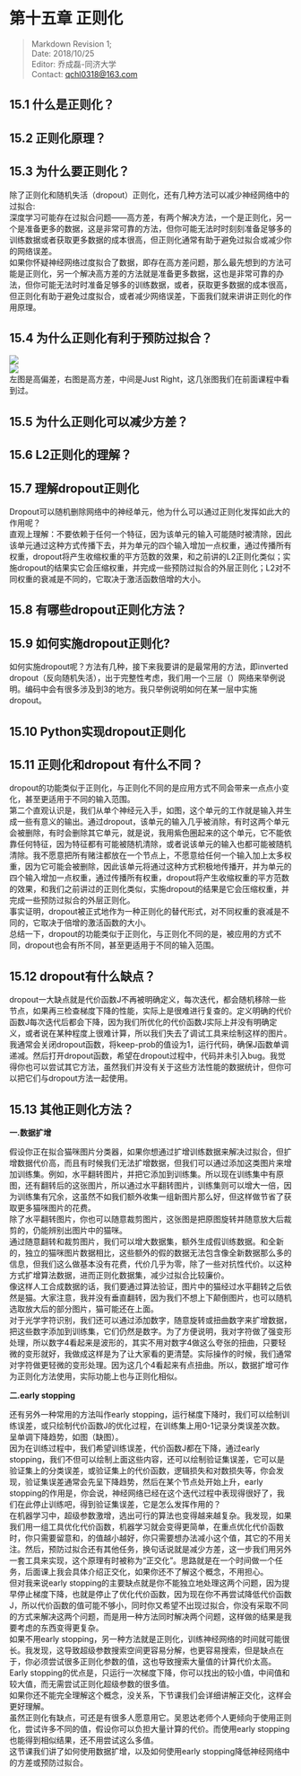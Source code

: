 # 第十五章 正则化  

> Markdown Revision 1;  
> Date: 2018/10/25  
> Editor: 乔成磊-同济大学  
> Contact: qchl0318@163.com  

## 15.1 什么是正则化？  
## 15.2 正则化原理？  
## 15.3 为什么要正则化？  
除了正则化和随机失活（dropout）正则化，还有几种方法可以减少神经网络中的过拟合:  
深度学习可能存在过拟合问题——高方差，有两个解决方法，一个是正则化，另一个是准备更多的数据，这是非常可靠的方法，但你可能无法时时刻刻准备足够多的训练数据或者获取更多数据的成本很高，但正则化通常有助于避免过拟合或减少你的网络误差。  
如果你怀疑神经网络过度拟合了数据，即存在高方差问题，那么最先想到的方法可能是正则化，另一个解决高方差的方法就是准备更多数据，这也是非常可靠的办法，但你可能无法时时准备足够多的训练数据，或者，获取更多数据的成本很高，但正则化有助于避免过度拟合，或者减少网络误差，下面我们就来讲讲正则化的作用原理。  
## 15.4 为什么正则化有利于预防过拟合？  
![](../img/ch15/ch15_1.png)  
![](../img/ch15/ch15_2.png)  
左图是高偏差，右图是高方差，中间是Just Right，这几张图我们在前面课程中看到过。  
## 15.5 为什么正则化可以减少方差？  
## 15.6 L2正则化的理解？  
## 15.7 理解dropout正则化  
Dropout可以随机删除网络中的神经单元，他为什么可以通过正则化发挥如此大的作用呢？  
直观上理解：不要依赖于任何一个特征，因为该单元的输入可能随时被清除，因此该单元通过这种方式传播下去，并为单元的四个输入增加一点权重，通过传播所有权重，dropout将产生收缩权重的平方范数的效果，和之前讲的L2正则化类似；实施dropout的结果实它会压缩权重，并完成一些预防过拟合的外层正则化；L2对不同权重的衰减是不同的，它取决于激活函数倍增的大小。  
## 15.8 有哪些dropout正则化方法？  
## 15.9 如何实施dropout正则化?  
如何实施dropout呢？方法有几种，接下来我要讲的是最常用的方法，即inverted dropout（反向随机失活），出于完整性考虑，我们用一个三层（）网络来举例说明。编码中会有很多涉及到3的地方。我只举例说明如何在某一层中实施dropout。  
## 15.10 Python实现dropout正则化  
## 15.11 正则化和dropout 有什么不同？  
dropout的功能类似于正则化，与正则化不同的是应用方式不同会带来一点点小变化，甚至更适用于不同的输入范围。  
第二个直观认识是，我们从单个神经元入手，如图，这个单元的工作就是输入并生成一些有意义的输出。通过dropout，该单元的输入几乎被消除，有时这两个单元会被删除，有时会删除其它单元，就是说，我用紫色圈起来的这个单元，它不能依靠任何特征，因为特征都有可能被随机清除，或者说该单元的输入也都可能被随机清除。我不愿意把所有赌注都放在一个节点上，不愿意给任何一个输入加上太多权重，因为它可能会被删除，因此该单元将通过这种方式积极地传播开，并为单元的四个输入增加一点权重，通过传播所有权重，dropout将产生收缩权重的平方范数的效果，和我们之前讲过的正则化类似，实施dropout的结果是它会压缩权重，并完成一些预防过拟合的外层正则化。  
事实证明，dropout被正式地作为一种正则化的替代形式，对不同权重的衰减是不同的，它取决于倍增的激活函数的大小。  
总结一下，dropout的功能类似于正则化，与正则化不同的是，被应用的方式不同，dropout也会有所不同，甚至更适用于不同的输入范围。  
## 15.12 dropout有什么缺点？  
dropout一大缺点就是代价函数J不再被明确定义，每次迭代，都会随机移除一些节点，如果再三检查梯度下降的性能，实际上是很难进行复查的。定义明确的代价函数J每次迭代后都会下降，因为我们所优化的代价函数J实际上并没有明确定义，或者说在某种程度上很难计算，所以我们失去了调试工具来绘制这样的图片。我通常会关闭dropout函数，将keep-prob的值设为1，运行代码，确保J函数单调递减。然后打开dropout函数，希望在dropout过程中，代码并未引入bug。我觉得你也可以尝试其它方法，虽然我们并没有关于这些方法性能的数据统计，但你可以把它们与dropout方法一起使用。  
## 15.13 其他正则化方法？  

**一.数据扩增**   

假设你正在拟合猫咪图片分类器，如果你想通过扩增训练数据来解决过拟合，但扩增数据代价高，而且有时候我们无法扩增数据，但我们可以通过添加这类图片来增加训练集。例如，水平翻转图片，并把它添加到训练集。所以现在训练集中有原图，还有翻转后的这张图片，所以通过水平翻转图片，训练集则可以增大一倍，因为训练集有冗余，这虽然不如我们额外收集一组新图片那么好，但这样做节省了获取更多猫咪图片的花费。  
除了水平翻转图片，你也可以随意裁剪图片，这张图是把原图旋转并随意放大后裁剪的，仍能辨别出图片中的猫咪。  
通过随意翻转和裁剪图片，我们可以增大数据集，额外生成假训练数据。和全新的，独立的猫咪图片数据相比，这些额外的假的数据无法包含像全新数据那么多的信息，但我们这么做基本没有花费，代价几乎为零，除了一些对抗性代价。以这种方式扩增算法数据，进而正则化数据集，减少过拟合比较廉价。  
像这样人工合成数据的话，我们要通过算法验证，图片中的猫经过水平翻转之后依然是猫。大家注意，我并没有垂直翻转，因为我们不想上下颠倒图片，也可以随机选取放大后的部分图片，猫可能还在上面。  
对于光学字符识别，我们还可以通过添加数字，随意旋转或扭曲数字来扩增数据，把这些数字添加到训练集，它们仍然是数字。为了方便说明，我对字符做了强变形处理，所以数字4看起来是波形的，其实不用对数字4做这么夸张的扭曲，只要轻微的变形就好，我做成这样是为了让大家看的更清楚。实际操作的时候，我们通常对字符做更轻微的变形处理。因为这几个4看起来有点扭曲。所以，数据扩增可作为正则化方法使用，实际功能上也与正则化相似。  

**二.early stopping**  

还有另外一种常用的方法叫作early stopping，运行梯度下降时，我们可以绘制训练误差，或只绘制代价函数J的优化过程，在训练集上用0-1记录分类误差次数。呈单调下降趋势，如图（缺图）。  
因为在训练过程中，我们希望训练误差，代价函数J都在下降，通过early stopping，我们不但可以绘制上面这些内容，还可以绘制验证集误差，它可以是验证集上的分类误差，或验证集上的代价函数，逻辑损失和对数损失等，你会发现，验证集误差通常会先呈下降趋势，然后在某个节点处开始上升，early stopping的作用是，你会说，神经网络已经在这个迭代过程中表现得很好了，我们在此停止训练吧，得到验证集误差，它是怎么发挥作用的？  
在机器学习中，超级参数激增，选出可行的算法也变得越来越复杂。我发现，如果我们用一组工具优化代价函数，机器学习就会变得更简单，在重点优化代价函数时，你只需要留意和，的值越小越好，你只需要想办法减小这个值，其它的不用关注。然后，预防过拟合还有其他任务，换句话说就是减少方差，这一步我们用另外一套工具来实现，这个原理有时被称为“正交化”。思路就是在一个时间做一个任务，后面课上我会具体介绍正交化，如果你还不了解这个概念，不用担心。  
但对我来说early stopping的主要缺点就是你不能独立地处理这两个问题，因为提早停止梯度下降，也就是停止了优化代价函数，因为现在你不再尝试降低代价函数J，所以代价函数的值可能不够小，同时你又希望不出现过拟合，你没有采取不同的方式来解决这两个问题，而是用一种方法同时解决两个问题，这样做的结果是我要考虑的东西变得更复杂。  
如果不用early stopping，另一种方法就是正则化，训练神经网络的时间就可能很长。我发现，这导致超级参数搜索空间更容易分解，也更容易搜索，但是缺点在于，你必须尝试很多正则化参数的值，这也导致搜索大量值的计算代价太高。  
Early stopping的优点是，只运行一次梯度下降，你可以找出的较小值，中间值和较大值，而无需尝试正则化超级参数的很多值。  
如果你还不能完全理解这个概念，没关系，下节课我们会详细讲解正交化，这样会更好理解。  
虽然正则化有缺点，可还是有很多人愿意用它。吴恩达老师个人更倾向于使用正则化，尝试许多不同的值，假设你可以负担大量计算的代价。而使用early stopping也能得到相似结果，还不用尝试这么多值。  
这节课我们讲了如何使用数据扩增，以及如何使用early stopping降低神经网络中的方差或预防过拟合。  






